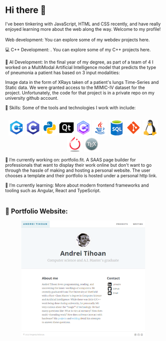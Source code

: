# Hi there 👋



I've been tinkering with JavaScript, HTML and CSS  recently, and have really enjoyed learning more about the web along the way. Welcome to my profile!
<br>
<br>
Web development: You can explore some of my webdev projects here.

💻 C++ Development: . You can explore some of my C++ projects here.
<br>
<br>
🤖 AI Development: In the final year of my degree, as part of a team of 4 I worked on a MultiModal Artificial Intelligence model that predicts the type of pneumonia a patient has based on 3 input modalities:

Image data in the form of XRays taken of a patient's lungs
Time-Series and
Static data.
We were granted access to the MIMIC-IV dataset for the project. Unfortunately, the code for that project is in a private repo on my university github account.

🔧 Skills: Some of the tools and technologies I work with include:
<br>
<br>
<p align="center">
   <img src="data/icons8-c++.svg" alt="cpp" width="50">
   <img src="data/icons8-c-programming.svg" alt="c-without-pp" width="50">
   <img src="data/icons8-python.svg" alt="python" width="50">
   <img src="data/icons8-qt.svg" alt="qt" width="50">
   <img src="data/icons8-c-sharp-logo.svg" alt="csharp" width="50">
   <img src="data/icons8-java-logo.svg" alt="java" width="50">
   <img src="data/sql.png" alt="sql" width="50">
   <img src="data/icons8-git-logo.svg" alt="git" width="50">
   <img src="data/linux.svg" alt="linux" width="50">
   <img src="data/icons8-pytorch.svg" alt="pytorch" width="50">
   <img src="data/icons8-latex.svg" alt="latex" width="50">
</p>


🔭 I’m currently working on: portfolio.fit. A SAAS page builder for professionals that want to display their work online but don't want to go through the hassle of making and hosting a personal website.
The user chooses a template and their portfolio is hosted under a personal http link.

🌱 I’m currently learning: More about modern frontend frameworks and tooling such as Angular, React and TypeScript.
<br>
<br> 
## 📂 Portfolio Website:
<div align="center">
<a href="https://www.andreitihoan.com">
   <img src="data/portfolio.PNG" alt="portfolio" width="400">
</a>
</div>
<br>
<br>

<!--
**AndreiTih/AndreiTih** is a ✨ _special_ ✨ repository because its `README.md` (this file) appears on your GitHub profile.

Here are some ideas to get you started:

- 👯 I’m looking to collaborate on ...
- 🤔 I’m looking for help with ...
- 💬 Ask me about ...
- 📫 How to reach me: ...
- 😄 Pronouns: ...
- ⚡ Fun fact: ...
-->
